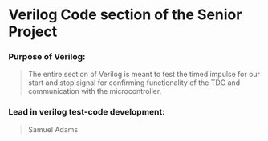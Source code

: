 # Verilog Code section of the Senior Project

### Purpose of Verilog:

> The entire section of Verilog is meant to test the timed impulse for our start and stop signal for confirming functionality of the TDC and communication with the microcontroller.

### Lead in verilog test-code development:

> Samuel Adams  